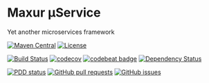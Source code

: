 # Maxur μService

Yet another microservices framework

[![Maven Central](https://maven-badges.herokuapp.com/maven-central/org.maxur/maxur-mserv-core/badge.svg)](https://maven-badges.herokuapp.com/maven-central/org.maxur/maxur-mserv-core)
[![License](https://img.shields.io/badge/License-Apache%202.0-blue.svg)](https://github.com/myunusov/maxur-ldoc/blob/master/LICENSE)

[![Build Status](https://travis-ci.org/myunusov/maxur-mserv.svg?branch=master)](https://travis-ci.org/myunusov/maxur-mserv)
[![codecov](https://codecov.io/gh/myunusov/maxur-mserv/branch/master/graph/badge.svg)](https://codecov.io/gh/myunusov/maxur-mserv)
[![codebeat badge](https://codebeat.co/badges/22f3e896-27be-487e-8fba-6c9a8cf21995)](https://codebeat.co/projects/github-com-myunusov-maxur-mserv-master)
[![Dependency Status](https://www.versioneye.com/user/projects/595cd4a80fb24f006379c716/badge.svg?style=flat-square)](https://www.versioneye.com/user/projects/595cd4a80fb24f006379c716)

[![PDD status](http://www.0pdd.com/svg?name=myunusov/maxur-mserv)](http://www.0pdd.com/p?name=myunusov/maxur-mserv)
[![GitHub pull requests](https://img.shields.io/github/issues-pr-raw/myunusov/maxur-mserv.svg)](https://github.com/myunusov/maxur-mserv/pulls)
[![GitHub issues](https://img.shields.io/github/issues-raw/myunusov/maxur-mserv.svg)](https://github.com/myunusov/maxur-mserv/issues)